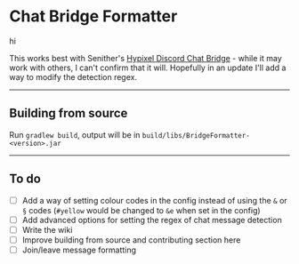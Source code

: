 # Chat Bridge Formatter

hi

This works best with Senither's [Hypixel Discord Chat Bridge](https://github.com/Senither/hypixel-discord-chat-bridge) - while it may work with others, I can't confirm that it will. Hopefully in an update I'll add a way to modify the detection regex.

---

## Building from source

Run `gradlew build`, output will be in `build/libs/BridgeFormatter-<version>.jar`

---

## To do

- [ ] Add a way of setting colour codes in the config instead of using the `&` or `§` codes (`#yellow` would be changed to `&e` when set in the config)
- [ ] Add advanced options for setting the regex of chat message detection
- [ ] Write the wiki
- [ ] Improve building from source and contributing section here
- [ ] Join/leave message formatting

